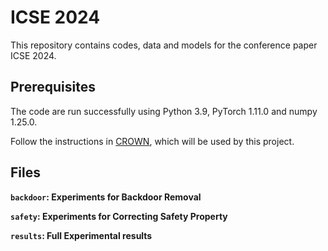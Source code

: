 
# ICSE 2024

This repository contains codes, data and models for the conference paper ICSE 2024.

## Prerequisites
The code are run successfully using Python 3.9, PyTorch 1.11.0 and numpy 1.25.0.

Follow the instructions in <a href="https://github.com/Verified-Intelligence/auto_LiRPA" target="_blank">CROWN</a>, which will be used by this project. 


## Files
**`backdoor`: Experiments for Backdoor Removal**

**`safety`: Experiments for Correcting Safety Property**

**`results`: Full Experimental results**
